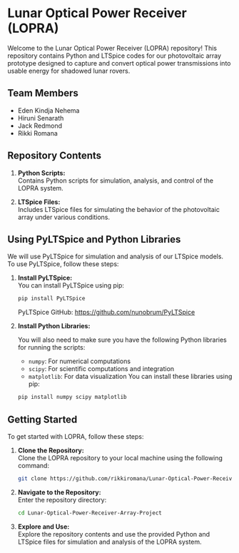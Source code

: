 # Lunar Optical Power Receiver (LOPRA)

Welcome to the Lunar Optical Power Receiver (LOPRA) repository! This repository contains Python and LTSpice codes for our photovoltaic array prototype designed to capture and convert optical power transmissions into usable energy for shadowed lunar rovers.

## Team Members

- Eden Kindja Nehema
- Hiruni Senarath
- Jack Redmond
- Rikki Romana

## Repository Contents

1. **Python Scripts:**  
   Contains Python scripts for simulation, analysis, and control of the LOPRA system.

2. **LTSpice Files:**  
   Includes LTSpice files for simulating the behavior of the photovoltaic array under various conditions.

## Using PyLTSpice and Python Libraries

We will use PyLTSpice for simulation and analysis of our LTSpice models. To use PyLTSpice, follow these steps:

1. **Install PyLTSpice:**  
   You can install PyLTSpice using pip:
   ```bash
   pip install PyLTSpice
   ```
   PyLTSpice GitHub: https://github.com/nunobrum/PyLTSpice

2. **Install Python Libraries:** 

   You will also need to make sure you have the following Python libraries for running the scripts:
   - `numpy`: For numerical computations
   - `scipy`: For scientific computations and integration
   - `matplotlib`: For data visualization
   You can install these libraries using pip:
    ```bash
   pip install numpy scipy matplotlib
   ```

## Getting Started

To get started with LOPRA, follow these steps:

1. **Clone the Repository:**  
   Clone the LOPRA repository to your local machine using the following command:
   
   ```bash
   git clone https://github.com/rikkiromana/Lunar-Optical-Power-Receiver-Array-Project.git
   ```

2. **Navigate to the Repository:**  
   Enter the repository directory:
   ```bash
   cd Lunar-Optical-Power-Receiver-Array-Project
   ```

3. **Explore and Use:**  
   Explore the repository contents and use the provided Python and LTSpice files for simulation and analysis of the LOPRA system.

